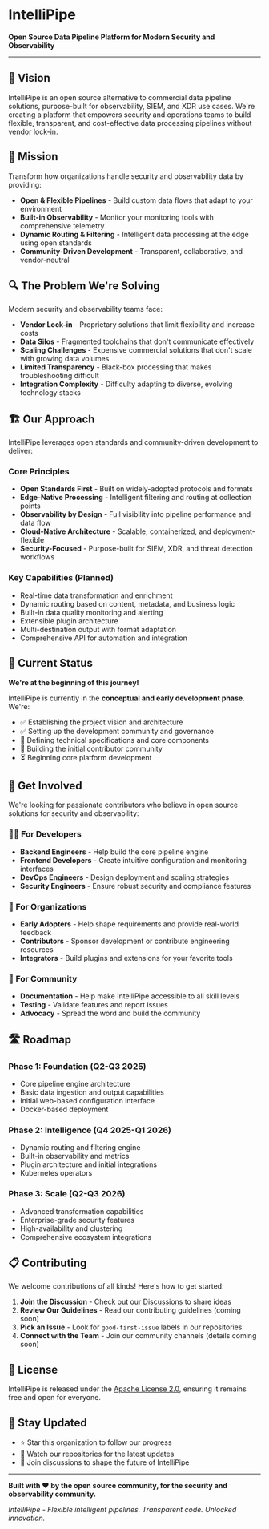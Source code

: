 # IntelliPipe

**Open Source Data Pipeline Platform for Modern Security and Observability**

---

## 🚀 Vision

IntelliPipe is an open source alternative to commercial data pipeline solutions, purpose-built for observability, SIEM, and XDR use cases. We're creating a platform that empowers security and operations teams to build flexible, transparent, and cost-effective data processing pipelines without vendor lock-in.

## 🎯 Mission

Transform how organizations handle security and observability data by providing:

- **Open & Flexible Pipelines** - Build custom data flows that adapt to your environment
- **Built-in Observability** - Monitor your monitoring tools with comprehensive telemetry
- **Dynamic Routing & Filtering** - Intelligent data processing at the edge using open standards
- **Community-Driven Development** - Transparent, collaborative, and vendor-neutral

## 🔍 The Problem We're Solving

Modern security and observability teams face:

- **Vendor Lock-in** - Proprietary solutions that limit flexibility and increase costs
- **Data Silos** - Fragmented toolchains that don't communicate effectively  
- **Scaling Challenges** - Expensive commercial solutions that don't scale with growing data volumes
- **Limited Transparency** - Black-box processing that makes troubleshooting difficult
- **Integration Complexity** - Difficulty adapting to diverse, evolving technology stacks

## 🏗️ Our Approach

IntelliPipe leverages open standards and community-driven development to deliver:

### Core Principles
- **Open Standards First** - Built on widely-adopted protocols and formats
- **Edge-Native Processing** - Intelligent filtering and routing at collection points
- **Observability by Design** - Full visibility into pipeline performance and data flow
- **Cloud-Native Architecture** - Scalable, containerized, and deployment-flexible
- **Security-Focused** - Purpose-built for SIEM, XDR, and threat detection workflows

### Key Capabilities (Planned)
- Real-time data transformation and enrichment
- Dynamic routing based on content, metadata, and business logic
- Built-in data quality monitoring and alerting
- Extensible plugin architecture
- Multi-destination output with format adaptation
- Comprehensive API for automation and integration

## 🚧 Current Status

**We're at the beginning of this journey!** 

IntelliPipe is currently in the **conceptual and early development phase**. We're:

- ✅ Establishing the project vision and architecture
- ✅ Setting up the development community and governance
- 🔄 Defining technical specifications and core components
- 🔄 Building the initial contributor community
- ⏳ Beginning core platform development

## 🤝 Get Involved

We're looking for passionate contributors who believe in open source solutions for security and observability:

### 👨‍💻 For Developers
- **Backend Engineers** - Help build the core pipeline engine
- **Frontend Developers** - Create intuitive configuration and monitoring interfaces
- **DevOps Engineers** - Design deployment and scaling strategies
- **Security Engineers** - Ensure robust security and compliance features

### 🏢 For Organizations
- **Early Adopters** - Help shape requirements and provide real-world feedback
- **Contributors** - Sponsor development or contribute engineering resources
- **Integrators** - Build plugins and extensions for your favorite tools

### 📖 For Community
- **Documentation** - Help make IntelliPipe accessible to all skill levels
- **Testing** - Validate features and report issues
- **Advocacy** - Spread the word and build the community

## 🛣️ Roadmap

### Phase 1: Foundation (Q2-Q3 2025)
- Core pipeline engine architecture
- Basic data ingestion and output capabilities
- Initial web-based configuration interface
- Docker-based deployment

### Phase 2: Intelligence (Q4 2025-Q1 2026)
- Dynamic routing and filtering engine
- Built-in observability and metrics
- Plugin architecture and initial integrations
- Kubernetes operators

### Phase 3: Scale (Q2-Q3 2026)
- Advanced transformation capabilities
- Enterprise-grade security features
- High-availability and clustering
- Comprehensive ecosystem integrations

## 📋 Contributing

We welcome contributions of all kinds! Here's how to get started:

1. **Join the Discussion** - Check out our [Discussions](../../discussions) to share ideas
2. **Review Our Guidelines** - Read our contributing guidelines (coming soon)
3. **Pick an Issue** - Look for `good-first-issue` labels in our repositories
4. **Connect with the Team** - Join our community channels (details coming soon)

## 📄 License

IntelliPipe is released under the [Apache License 2.0](LICENSE), ensuring it remains free and open for everyone.

## 🌟 Stay Updated

- ⭐ Star this organization to follow our progress
- 👀 Watch our repositories for the latest updates  
- 💬 Join discussions to shape the future of IntelliPipe

---

**Built with ❤️ by the open source community, for the security and observability community.**

*IntelliPipe - Flexible intelligent pipelines. Transparent code. Unlocked innovation.*
